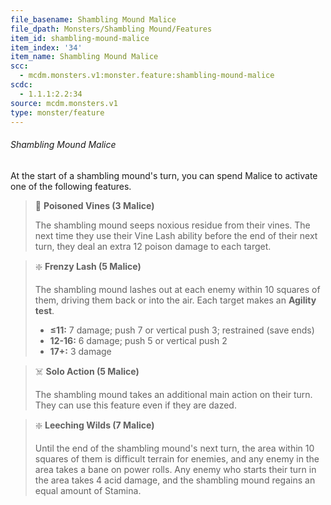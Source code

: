 ```yaml
---
file_basename: Shambling Mound Malice
file_dpath: Monsters/Shambling Mound/Features
item_id: shambling-mound-malice
item_index: '34'
item_name: Shambling Mound Malice
scc:
  - mcdm.monsters.v1:monster.feature:shambling-mound-malice
scdc:
  - 1.1.1:2.2:34
source: mcdm.monsters.v1
type: monster/feature
---
```


###### Shambling Mound Malice

At the start of a shambling mound's turn, you can spend Malice to activate one of the following features.

<!-- -->
> 👤 **Poisoned Vines (3 Malice)**
>
> The shambling mound seeps noxious residue from their vines. The next time they use their Vine Lash ability before the end of their next turn, they deal an extra 12 poison damage to each target.

<!-- -->
> ❇️ **Frenzy Lash (5 Malice)**
>
> The shambling mound lashes out at each enemy within 10 squares of them, driving them back or into the air. Each target makes an **Agility test**.
>
> - **≤11:** 7 damage; push 7 or vertical push 3; restrained (save ends)
> - **12-16:** 6 damage; push 5 or vertical push 2
> - **17+:** 3 damage

<!-- -->
> ☠️ **Solo Action (5 Malice)**
>
> The shambling mound takes an additional main action on their turn. They can use this feature even if they are dazed.

<!-- -->
> ❇️ **Leeching Wilds (7 Malice)**
>
> Until the end of the shambling mound's next turn, the area within 10 squares of them is difficult terrain for enemies, and any enemy in the area takes a bane on power rolls. Any enemy who starts their turn in the area takes 4 acid damage, and the shambling mound regains an equal amount of Stamina.
